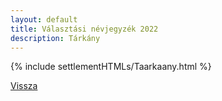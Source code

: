 ```yaml
---
layout: default
title: Választási névjegyzék 2022
description: Tárkány
---
```


{% include settlementHTMLs/Taarkaany.html %}

[Vissza](./)